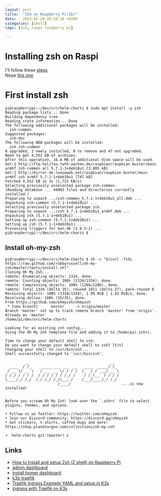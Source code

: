 ```yaml
---
layout: post
title:  "ZSH on Raspberry Pi(3b)"
date:   2023-05-20 20:28:10 +0200
categories: [shell]
tags: [zsh, raspi raspberry pi]

---
```

# Installing zsh on Raspi

I'll follow these [steps](https://pgillich.medium.com/setup-lightweight-kubernetes-with-k3s-6a1c57d62217)   
Nope [this one](https://avilpage.com/2023/03/setup-k8s-anywhere-k3d.html)

# First install zsh

```shell
pi@raspberrypi:~/dev/src/helm-charts $ sudo apt install -y zsh
Reading package lists... Done
Building dependency tree
Reading state information... Done
The following additional packages will be installed:
  zsh-common
Suggested packages:
  zsh-doc
The following NEW packages will be installed:
  zsh zsh-common
0 upgraded, 2 newly installed, 0 to remove and 47 not upgraded.
Need to get 4,552 kB of archives.
After this operation, 16.8 MB of additional disk space will be used.
Get:1 http://ftp.halifax.rwth-aachen.de/raspbian/raspbian buster/main armhf zsh-common all 5.7.1-1+deb10u1 [3,805 kB]
Get:2 http://mirror.de.leaseweb.net/raspbian/raspbian buster/main armhf zsh armhf 5.7.1-1+deb10u1 [747 kB]
Fetched 4,552 kB in 3s (1,722 kB/s)
Selecting previously unselected package zsh-common.
(Reading database ... 44803 files and directories currently installed.)
Preparing to unpack .../zsh-common_5.7.1-1+deb10u1_all.deb ...
Unpacking zsh-common (5.7.1-1+deb10u1) ...
Selecting previously unselected package zsh.
Preparing to unpack .../zsh_5.7.1-1+deb10u1_armhf.deb ...
Unpacking zsh (5.7.1-1+deb10u1) ...
Setting up zsh-common (5.7.1-1+deb10u1) ...
Setting up zsh (5.7.1-1+deb10u1) ...
Processing triggers for man-db (2.8.5-2) ...
pi@raspberrypi:~/dev/src/helm-charts $
```

## Install oh-my-zsh

```shell
pi@raspberrypi:~/dev/src/helm-charts $ sh -c "$(curl -fsSL https://raw.github.com/robbyrussell/oh-my-zsh/master/tools/install.sh)"
Cloning Oh My Zsh...
remote: Enumerating objects: 1334, done.
remote: Counting objects: 100% (1334/1334), done.
remote: Compressing objects: 100% (1286/1286), done.
remote: Total 1334 (delta 35), reused 1011 (delta 27), pack-reused 0
Receiving objects: 100% (1334/1334), 1.99 MiB | 1.43 MiB/s, done.
Resolving deltas: 100% (35/35), done.
From https://github.com/ohmyzsh/ohmyzsh
 * [new branch]      master     -> origin/master
Branch 'master' set up to track remote branch 'master' from 'origin'.
Already on 'master'
/home/pi/dev/src/helm-charts

Looking for an existing zsh config...
Using the Oh My Zsh template file and adding it to /home/pi/.zshrc.

Time to change your default shell to zsh:
Do you want to change your default shell to zsh? [Y/n]
Changing your shell to /usr/bin/zsh...
Shell successfully changed to '/usr/bin/zsh'.

         __                                     __
  ____  / /_     ____ ___  __  __   ____  _____/ /_
 / __ \/ __ \   / __ `__ \/ / / /  /_  / / ___/ __ \
/ /_/ / / / /  / / / / / / /_/ /    / /_(__  ) / / /
\____/_/ /_/  /_/ /_/ /_/\__, /    /___/____/_/ /_/
                        /____/                       ....is now installed!


Before you scream Oh My Zsh! look over the `.zshrc` file to select plugins, themes, and options.

• Follow us on Twitter: https://twitter.com/ohmyzsh
• Join our Discord community: https://discord.gg/ohmyzsh
• Get stickers, t-shirts, coffee mugs and more: https://shop.planetargon.com/collections/oh-my-zsh

➜  helm-charts git:(master) ✗
```

## Links
* [How to Install and setup Zsh (Z shell) on Raspberry Pi](https://linuxhint.com/install-zsh-raspberry-pi/)
* [admin dashboard](https://devpress.csdn.net/k8s/62ebf06b19c509286f415df1.html)
* [install homer dashboard](https://www.datree.io/helm-chart/homer-truecharts)
* [k3s-traefik](https://rpi4cluster.com/k3s/k3s-traefik/)
* [Traefik Ingress Example YAML and setup in K3s](https://www.virtualizationhowto.com/2022/05/traefik-ingress-example-yaml-and-setup-in-k3s/)  
* [Ingress with Traefik on K3s](https://itnext.io/ingress-with-treafik-on-k3s-53db6e751ed3)
  

